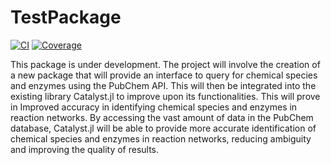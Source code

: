 # TestPackage

[![CI](https://github.com/LalitChauhan56/TestPackage.jl/actions/workflows/CI.yml/badge.svg?branch=master)](https://github.com/LalitChauhan56/TestPackage.jl/actions/workflows/CI.yml)
[![Coverage](https://codecov.io/gh/LalitChauhan56/TestPackage.jl/branch/master/graph/badge.svg)](https://codecov.io/gh/LalitChauhan56/TestPackage.jl)


This package is under development. 
The project will involve the creation of a new package that will provide an interface to query for chemical species and enzymes using the PubChem API. This will then be integrated into the existing library Catalyst.jl to improve upon its functionalities. This will prove in Improved accuracy in identifying chemical species and enzymes in reaction networks. By accessing the vast amount of data in the PubChem database, Catalyst.jl will be able to provide more accurate identification of chemical species and enzymes in reaction networks, reducing ambiguity and improving the quality of results.
